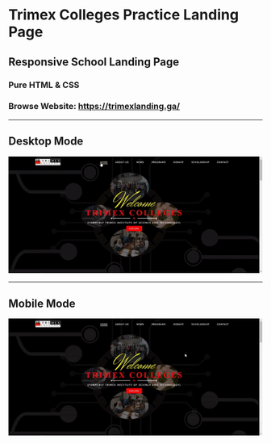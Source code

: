 # Trimex Colleges Practice Landing Page
## Responsive School Landing Page
### Pure HTML & CSS

### Browse Website: <https://trimexlanding.ga/>

---

## Desktop Mode
![](https://github.com/Karllouise-code/responsive_school_landing_page/blob/master/images/trimex-landing-desktop.gif)

---

## Mobile Mode
![](https://github.com/Karllouise-code/responsive_school_landing_page/blob/master/images/trimex-landing-mobile.gif)
